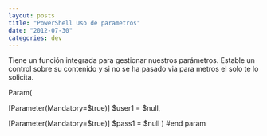 ```yaml
---
layout: posts
title: "PowerShell Uso de parametros"
date: "2012-07-30"
categories: dev
---
```


Tiene un función integrada para gestionar nuestros parámetros. Estable un control sobre su contenido y si no se ha pasado via para metros el solo te lo solicita.

Param(

\[Parameter(Mandatory=$true)\]
$user1 = $null,

\[Parameter(Mandatory=$true)\]
$pass1 = $null
) #end param
